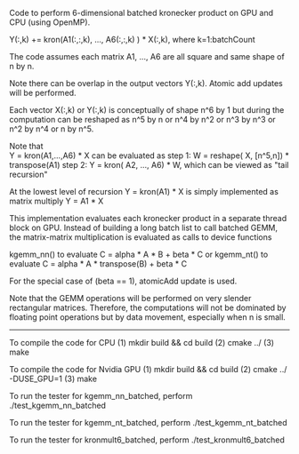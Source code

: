 Code to perform 6-dimensional batched kronecker product on  GPU and CPU (using OpenMP).

Y(:,k) += kron(A1(:,:,k), ..., A6(:,:,k) ) * X(:,k),   where k=1:batchCount

The code assumes  each matrix A1, ..., A6 are all square and same shape of n by n.

Note there can be overlap in the output vectors Y(:,k). Atomic add updates will be performed.

Each vector X(:,k) or Y(:,k) is conceptually  of shape n^6 by 1 but during the computation
can be reshaped as   n^5 by n or   n^4 by n^2 or n^3 by n^3 or n^2 by n^4 or n by n^5.

Note that  
Y = kron(A1,...,A6) * X
can be evaluated as
step 1: W = reshape( X, [n^5,n]) * transpose(A1)
step 2: Y = kron( A2, ..., A6) * W,   which can be viewed as "tail recursion"

At the lowest level of recursion
Y = kron(A1) * X  is simply   implemented as matrix multiply 
Y = A1 * X  

This implementation evaluates each kronecker product  in a separate thread block
on GPU. Instead of building a long batch list to call batched GEMM, the matrix-matrix
multiplication is evaluated as calls to device functions

kgemm_nn() to evaluate  C = alpha * A * B + beta * C
or
kgemm_nt() to evaluate  C = alpha * A * transpose(B) + beta * C

For the special case of (beta == 1), atomicAdd update is used.

Note that the GEMM operations will be performed on very slender rectangular matrices.
Therefore, the computations will not be dominated by floating point operations but
by data movement, especially when n is small.

-----------------

To compile the code for CPU
(1) mkdir build && cd build
(2) cmake ../
(3) make

To compile the code for Nvidia GPU
(1) mkdir build && cd build
(2) cmake ../ -DUSE_GPU=1
(3) make

To run the tester for kgemm_nn_batched, perform
./test_kgemm_nn_batched

To run the tester for kgemm_nt_batched, perform
./test_kgemm_nt_batched

To run the tester for kronmult6_batched, perform
./test_kronmult6_batched



